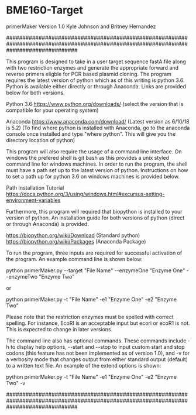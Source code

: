 # BME160-Target
primerMaker Version 1.0
Kyle Johnson and Britney Hernandez


######################################################################################################################################

This program is designed to take in a user target sequence fastA file along with two restriction enzymes and generate the appropriate forward and reverse primers eligble for PCR based plasmid cloning.  The program requires the latest version of python which as of this writing is python 3.6.  Python is available either directly or through Anaconda.  Links are provided below for both versions.

Python 3.6
https://www.python.org/downloads/ (select the version that is compatible for your operating system)

Anaconda
https://www.anaconda.com/download/ (Latest version as 6/10/18 is 5.2)
(To find where python is installed with Anaconda, go to the anaconda console once installed and type "where python".  This will give you the directory location of python)


This program will also require the usage of a command line interface.  On windows the prefered shell is git bash as this provides
a unix styled command line for windows machines.  In order to run the program, the shell must have a path set up to the latest version of python.  Instructions on how to set a path up for python 3.6 on windows machines is provided below.

Path Installation Tutorial
https://docs.python.org/3/using/windows.html#excursus-setting-environment-variables

Furthermore, this program will required that biopython is installed to your version of python.  An installation guide for both versions of python (direct or through Anaconda) is provided.

https://biopython.org/wiki/Download (Standard python)
https://biopython.org/wiki/Packages (Anaconda Package)

To run the program, three inputs are required for successful activation of the program.  An example command line is shown below:

python primerMaker.py --target "File Name" --enzymeOne "Enzyme One" --enzymeTwo "Enzyme Two"

or

python primerMaker.py -t "File Name" -e1 "Enzyme One" -e2 "Enzyme Two"

Please note that the restriction enzymes must be spelled with correct spelling.  For instance, EcoRI is an acceptable input but ecori or ecoR1 is not.  This is expected to change in later versions.

The command line also has optional commands.  These commands include -h to display help options, --start and --stop to input custom start and stop codons (this feature has not been implemented as of version 1.0), and -v for a verbosity mode that changes output from either standard output (default) to a written text file.  An example of the extend options is shown:


python primerMaker.py -t "File Name" -e1 "Enzyme One" -e2 "Enzyme Two" -v




######################################################################################################################################






